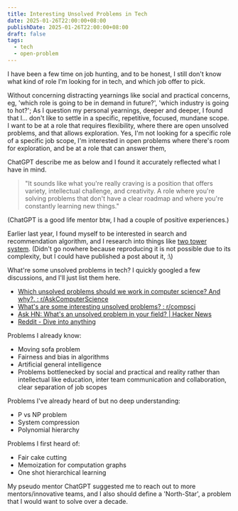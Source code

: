 ```yaml
---
title: Interesting Unsolved Problems in Tech
date: 2025-01-26T22:00:00+08:00
publishDate: 2025-01-26T22:00:00+08:00
draft: false
tags:
  - tech
  - open-problem
---
```


I have been a few time on job hunting, and to be honest, I still don't know what kind of role I'm looking for in tech, and which job offer to pick. 

Without concerning distracting yearnings like social and practical concerns, eg, 'which role is going to be in demand in future?', 'which industry is going to hot?'; As I question my personal yearnings, deeper and deeper, I found that I... don't like to settle in a specific, repetitive, focused, mundane scope. I want to be at a role that requires flexibility, where there are open unsolved problems, and that allows exploration. Yes, I'm not looking for a specific role of a specific job scope, I'm interested in open problems where there's room for exploration, and be at a role that can answer them,

ChatGPT describe me as below and I found it accurately reflected what I have in mind.
> "It sounds like what you're really craving is a position that offers variety, intellectual challenge, and creativity. A role where you're solving problems that don't have a clear roadmap and where you're constantly learning new things."

(ChatGPT is a good life mentor btw, I had a couple of positive experiences.)

Earlier last year, I found myself to be interested in search and recommendation algorithm, and I research into things like [two tower system](https://www.hopsworks.ai/dictionary/two-tower-embedding-model). (Didn't go nowhere because reproducing it is not possible due to its complexity, but I could have published a post about it, :\\)

What're some unsolved problems in tech? I quickly googled a few discussions, and I'll just list them here.

- [Which unsolved problems should we work in computer science? And why?. : r/AskComputerScience](https://www.reddit.com/r/AskComputerScience/comments/17nql1m/which_unsolved_problems_should_we_work_in/)
- [What's are some interesting unsolved problems? : r/compsci](https://www.reddit.com/r/compsci/comments/8ffbg2/whats_are_some_interesting_unsolved_problems/)
- [Ask HN: What's an unsolved problem in your field? | Hacker News](https://news.ycombinator.com/item?id=22899131)
- [Reddit - Dive into anything](https://www.reddit.com/r/SoftwareEngineering/comments/nr8noh/what_is_the_biggest_issues_in_the_it_industry_at/)

Problems I already know:
- Moving sofa problem
- Fairness and bias in algorithms
- Artificial general intelligence
- Problems bottlenecked by social and practical and reality rather than intellectual like education, inter team communication and collaboration, clear separation of job scopes

Problems I've already heard of but no deep understanding:
- P vs NP problem
- System compression
- Polynomial hierarchy

Problems I first heard of:
- Fair cake cutting
- Memoization for computation graphs
- One shot hierarchical learning

My pseudo mentor ChatGPT suggested me to reach out to more mentors/innovative teams, and I also should define a 'North-Star', a problem that I would want to solve over a decade.
